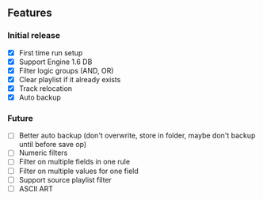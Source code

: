 ## Features

### Initial release

- [x] First time run setup
- [x] Support Engine 1.6 DB
- [x] Filter logic groups (AND, OR)
- [x] Clear playlist if it already exists
- [x] Track relocation
- [x] Auto backup

### Future

- [ ] Better auto backup (don't overwrite, store in folder, maybe don't backup until before save op)
- [ ] Numeric filters
- [ ] Filter on multiple fields in one rule
- [ ] Filter on multiple values for one field
- [ ] Support source playlist filter
- [ ] ASCII ART
